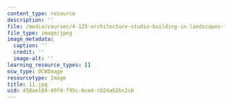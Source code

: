 ```yaml
---
content_type: resource
description: ''
file: /media/courses/4-125-architecture-studio-building-in-landscapes-fall-2002/458ae18449fdf95c6ce4cb24a62bc2c6_11.jpg
file_type: image/jpeg
image_metadata:
  caption: ''
  credit: ''
  image-alt: ''
learning_resource_types: []
ocw_type: OCWImage
resourcetype: Image
title: 11.jpg
uid: 458ae184-49fd-f95c-6ce4-cb24a62bc2c6
---
```

